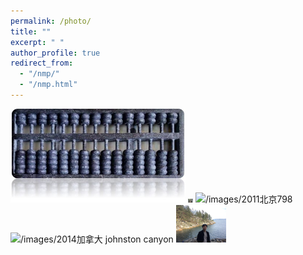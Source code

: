 ```yaml
---
permalink: /photo/
title: ""
excerpt: " "
author_profile: true
redirect_from: 
  - "/nmp/"
  - "/nmp.html"
---
```


<img src="/images/算盘.jpg" alt="/images/算盘" width="280"/>

<img src="/images/2007物理所.jpg" alt="/images/2007物理所" width="8"/>

<img src="/images/2011北京798.jpg" alt="/images/2011北京798" width="80"/>

<img src="/images/2014加拿大 johnston canyon.jpg" alt="/images/2014加拿大 johnston canyon" width="80"/>

<img src="/images/2017温哥华.jpg" alt="/images/2017温哥华" width="80"/>
